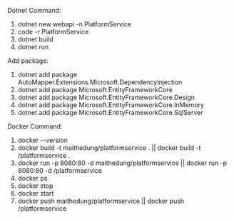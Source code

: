 Dotnet Command:
1. dotnet new webapi -n PlatformService
2. code -r PlatformService
3. dotnet build
4. dotnet run

Add package:
1. dotnet add package AutoMapper.Extensions.Microsoft.DependencyInjection
2. dotnet add package Microsoft.EntityFrameworkCore 
3. dotnet add package Microsoft.EntityFrameworkCore.Design
4. dotnet add package Microsoft.EntityFrameworkCore.InMemory
5. dotnet add package Microsoft.EntityFrameworkCore.SqlServer

Docker Command:
1. docker --version
2. docker build -t maithedung/platformservice . 
|| docker build -t <docker hub id>/platformservice .
3. docker run -p 8080:80 -d maithedung/platformservice
|| docker run -p 8080:80 -d <docker hub id>/platformservice
4. docker ps
5. docker stop <container id>
6. docker start <container id>
7. docker push maithedung/platformservice
|| docker push <docker hub id>/platformservice

